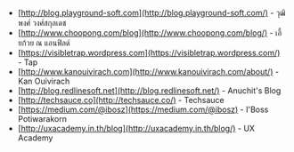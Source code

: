 
- [http://blog.playground-soft.com](http://blog.playground-soft.com/) - วุฒิพงศ์ วงศ์สกุลเดช
- [http://www.choopong.com/blog](http://www.choopong.com/blog/) - เอี้ยก้วย ณ แอนฟิลด์
- [https://visibletrap.wordpress.com](https://visibletrap.wordpress.com/) - Tap
- [http://www.kanouivirach.com](http://www.kanouivirach.com/about/) - Kan Ouivirach
- [http://blog.redlinesoft.net](http://blog.redlinesoft.net/) - Anuchit's Blog
- [http://techsauce.co](http://techsauce.co/) - Techsauce
- [https://medium.com/@ibosz](https://medium.com/@ibosz) - I'Boss Potiwarakorn
- [http://uxacademy.in.th/blog](http://uxacademy.in.th/blog/) - UX Academy